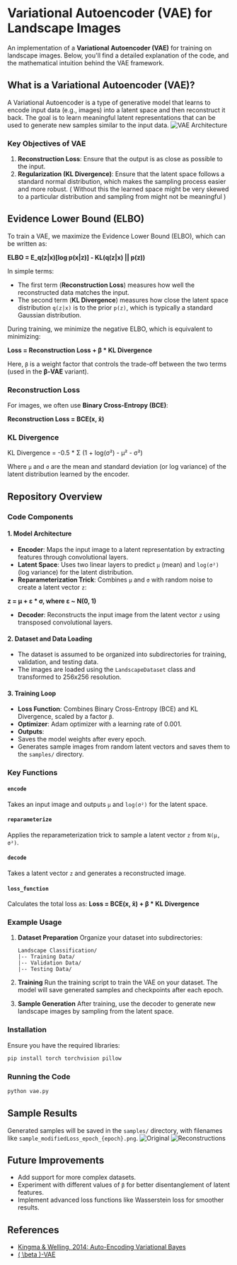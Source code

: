 # Variational Autoencoder (VAE) for Landscape Images

An implementation of a **Variational Autoencoder (VAE)** for training on landscape images. Below, you'll find a detailed explanation of the code, and the mathematical intuition behind the VAE framework.

## What is a Variational Autoencoder (VAE)?

A Variational Autoencoder is a type of generative model that learns to encode input data (e.g., images) into a latent space and then reconstruct it back. The goal is to learn meaningful latent representations that can be used to generate new samples similar to the input data.
![VAE Architecture](vae_architecture.png)

### Key Objectives of VAE

1. **Reconstruction Loss**: Ensure that the output is as close as possible to the input.
2. **Regularization (KL Divergence)**: Ensure that the latent space follows a standard normal distribution, which makes the sampling process easier and more robust. ( Without this the learned space might be very skewed to a particular distribution and sampling from might not be meaningful )

## Evidence Lower Bound (ELBO)

To train a VAE, we maximize the Evidence Lower Bound (ELBO), which can be written as:

**ELBO = E_q(z|x)[log p(x|z)] - KL(q(z|x) || p(z))**

In simple terms:

- The first term (**Reconstruction Loss**) measures how well the reconstructed data matches the input.
- The second term (**KL Divergence**) measures how close the latent space distribution `q(z|x)` is to the prior `p(z)`, which is typically a standard Gaussian distribution.

During training, we minimize the negative ELBO, which is equivalent to minimizing:

**Loss = Reconstruction Loss + β \* KL Divergence**

Here, `β` is a weight factor that controls the trade-off between the two terms (used in the **β-VAE** variant).

### Reconstruction Loss

For images, we often use **Binary Cross-Entropy (BCE)**:

**Reconstruction Loss = BCE(x, x̂)**

### KL Divergence

KL Divergence = -0.5 \* Σ (1 + log(σ²) - μ² - σ²)

Where `μ` and `σ` are the mean and standard deviation (or log variance) of the latent distribution learned by the encoder.

## Repository Overview

### Code Components

#### 1. **Model Architecture**

- **Encoder**: Maps the input image to a latent representation by extracting features through convolutional layers.
- **Latent Space**: Uses two linear layers to predict `μ` (mean) and `log(σ²)` (log variance) for the latent distribution.
- **Reparameterization Trick**: Combines `μ` and `σ` with random noise to create a latent vector `z`:

**z = μ + ε \* σ, where ε ~ N(0, 1)**

- **Decoder**: Reconstructs the input image from the latent vector `z` using transposed convolutional layers.

#### 2. **Dataset and Data Loading**

- The dataset is assumed to be organized into subdirectories for training, validation, and testing data.
- The images are loaded using the `LandscapeDataset` class and transformed to 256x256 resolution.

#### 3. **Training Loop**

- **Loss Function**: Combines Binary Cross-Entropy (BCE) and KL Divergence, scaled by a factor `β`.
- **Optimizer**: Adam optimizer with a learning rate of 0.001.
- **Outputs**:
- Saves the model weights after every epoch.
- Generates sample images from random latent vectors and saves them to the `samples/` directory.

### Key Functions

#### `encode`

Takes an input image and outputs `μ` and `log(σ²)` for the latent space.

#### `reparameterize`

Applies the reparameterization trick to sample a latent vector `z` from `N(μ, σ²)`.

#### `decode`

Takes a latent vector `z` and generates a reconstructed image.

#### `loss_function`

Calculates the total loss as:
**Loss = BCE(x, x̂) + β \* KL Divergence**

### Example Usage

1. **Dataset Preparation**
   Organize your dataset into subdirectories:

   ```
   Landscape Classification/
   |-- Training Data/
   |-- Validation Data/
   |-- Testing Data/
   ```

2. **Training**
   Run the training script to train the VAE on your dataset. The model will save generated samples and checkpoints after each epoch.

3. **Sample Generation**
   After training, use the decoder to generate new landscape images by sampling from the latent space.

### Installation

Ensure you have the required libraries:

```bash
pip install torch torchvision pillow
```

### Running the Code

```bash
python vae.py
```

## Sample Results

Generated samples will be saved in the `samples/` directory, with filenames like `sample_modifiedLoss_epoch_{epoch}.png`.
![Original](test_images.png)
![Reconstructions](reconstructed_images.png)

## Future Improvements

- Add support for more complex datasets.
- Experiment with different values of `β` for better disentanglement of latent features.
- Implement advanced loss functions like Wasserstein loss for smoother results.

## References

- [Kingma & Welling, 2014: Auto-Encoding Variational Bayes](https://arxiv.org/abs/1312.6114)
- [\( \beta \)-VAE](https://openreview.net/forum?id=Sy2fzU9gl)
